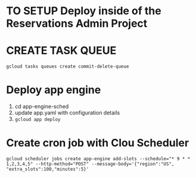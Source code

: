 # TO SETUP Deploy inside of the Reservations Admin Project

# CREATE TASK QUEUE
`gcloud tasks queues create commit-delete-queue`

# Deploy app engine
1. cd app-engine-sched
2. update app.yaml with configuration details
3. `gcloud app deploy`

# Create cron job with Clou Scheduler
`gcloud scheduler jobs create app-engine add-slots --schedule="* 9 * * 1,2,3,4,5" --http-method="POST" --message-body='{"region":"US", "extra_slots":100,"minutes":5}'`